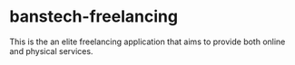 # banstech-freelancing
This is the an elite freelancing application that aims to provide both online and physical services.
